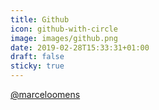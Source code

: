 ```yaml
---
title: Github
icon: github-with-circle
image: images/github.png
date: 2019-02-28T15:33:31+01:00
draft: false
sticky: true
---
```


<p class="card-text"><a href="https://www.github.com/marceloomens">@marceloomens</a></p>

